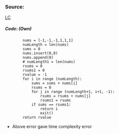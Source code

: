 
### Source: 
[LC](https://leetcode.com/problems/find-pivot-index/)

##### Code: (Own)

```
        nums = [-1,-1,-1,1,1,1]
        numLength = len(nums)
        sums = 0
        nums.insert(0,0)
        nums.append(0)
        # numLength1 = len(nums)
        rsums = 0
        rsums1 = 0
        rvalue = -1
        for i in range (numLength):
            sums = sums + nums[i]
            rsums = 0
            for j in range (numLength+1, i+1, -1):
                rsums = rsums + nums[j]
                rsums1 = rsums
            if sums == rsums1:
                return i
                exit()
        return rvalue

```

* Above error gave time complexity error

